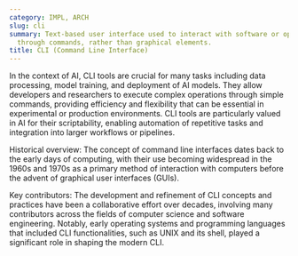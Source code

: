 ```yaml
---
category: IMPL, ARCH
slug: cli
summary: Text-based user interface used to interact with software or operating systems
  through commands, rather than graphical elements.
title: CLI (Command Line Interface)
---
```


In the context of AI, CLI tools are crucial for many tasks including data processing, model training, and deployment of AI models. They allow developers and researchers to execute complex operations through simple commands, providing efficiency and flexibility that can be essential in experimental or production environments. CLI tools are particularly valued in AI for their scriptability, enabling automation of repetitive tasks and integration into larger workflows or pipelines.

Historical overview: The concept of command line interfaces dates back to the early days of computing, with their use becoming widespread in the 1960s and 1970s as a primary method of interaction with computers before the advent of graphical user interfaces (GUIs).

Key contributors: The development and refinement of CLI concepts and practices have been a collaborative effort over decades, involving many contributors across the fields of computer science and software engineering. Notably, early operating systems and programming languages that included CLI functionalities, such as UNIX and its shell, played a significant role in shaping the modern CLI.